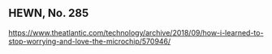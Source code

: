 ## HEWN, No. 285

https://www.theatlantic.com/technology/archive/2018/09/how-i-learned-to-stop-worrying-and-love-the-microchip/570946/
